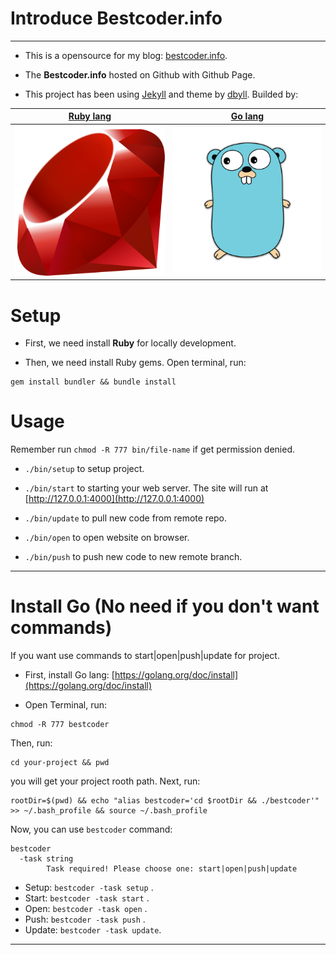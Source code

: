 # Introduce Bestcoder.info
---

- This is a opensource for my blog: [bestcoder.info](https://www.bestcoder.info).

- The **Bestcoder.info** hosted on Github with Github Page.

- This project has been using [Jekyll](http://jekyllrb.com/) and theme by [dbyll](https://github.com/dbtek/dbyll). Builded by:

[Ruby lang](https://www.ruby-lang.org) |  [Go lang](https://golang.org)
:-------------------------:|:-------------------------:
![](assets/readme/ruby.png)|![](assets/readme/go-lang.png) 

# Setup

- First, we need install **Ruby** for locally development.

- Then, we need install Ruby gems. Open terminal, run:

```
gem install bundler && bundle install
```

# Usage

Remember run `chmod -R 777 bin/file-name` if get permission denied.

- `./bin/setup` to setup project.

- `./bin/start` to starting your web server. The site will run at [http://127.0.0.1:4000](http://127.0.0.1:4000)

- `./bin/update` to pull new code from remote repo.

- `./bin/open` to open website on browser.

- `./bin/push` to push new code to new remote branch.

---

# Install Go (No need if you don't want commands)

If you want use commands to start|open|push|update for project.

- First, install Go lang: [https://golang.org/doc/install](https://golang.org/doc/install)

- Open Terminal, run:

```
chmod -R 777 bestcoder
```

Then, run:

```
cd your-project && pwd
```

you will get your project rooth path. Next, run:

```
rootDir=$(pwd) && echo "alias bestcoder='cd $rootDir && ./bestcoder'" >> ~/.bash_profile && source ~/.bash_profile
```

Now, you can use `bestcoder` command:

```
bestcoder 
  -task string
        Task required! Please choose one: start|open|push|update
```

- Setup:  `bestcoder -task setup` .
- Start:  `bestcoder -task start` .
- Open:   `bestcoder -task open`  .
- Push:   `bestcoder -task push`  .
- Update: `bestcoder -task update`.
---
